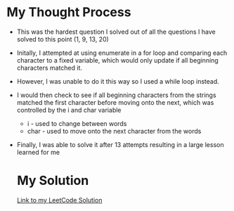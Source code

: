 # My Thought Process
- This was the hardest question I solved out of all the questions I have solved to this point (1, 9, 13, 20)
- Initally, I attempted at using enumerate in a for loop and comparing each character to a fixed variable, which would only update if all beginning characters matched it.
- However, I was unable to do it this way so I used a while loop instead.
- I would then check to see if all beginning characters from the strings matched the first character before moving onto the next, which was controlled by the i and char variable
  - i - used to change between words
  - char - used to move onto the next character from the words
- Finally, I was able to solve it after 13 attempts resulting in a large lesson learned for me

  # My Solution
  [Link to my LeetCode Solution](https://leetcode.com/problems/longest-common-prefix/submissions/1756937434/)
